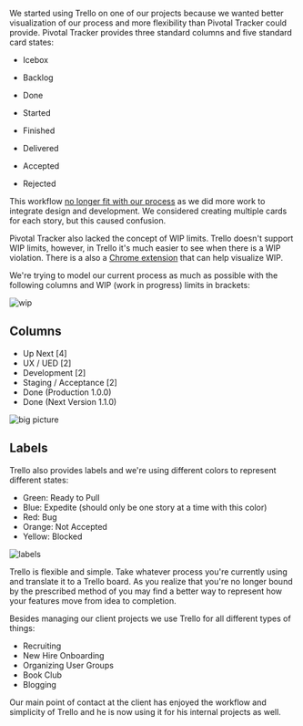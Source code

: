 We started using Trello on one of our projects because we wanted better
visualization of our process and more flexibility than Pivotal Tracker could
provide. Pivotal Tracker provides three standard columns and five standard card states:

* Icebox
* Backlog
* Done

* Started
* Finished
* Delivered
* Accepted
* Rejected

This workflow [no longer fit with our process](http://gaslight.co/blog/why-not-pivotal-tracker) as we did more work to
integrate design and development. We considered creating multiple cards for each story,
but this caused confusion.

Pivotal Tracker also lacked the concept of WIP limits. Trello doesn't support
WIP limits, however, in Trello it's much easier to see when there is a WIP violation. There is
a also a [Chrome extension](https://chrome.google.com/webstore/detail/kanban-wip-for-trello/oekefjibcnongmmmmkdiofgeppfkmdii?hl=en-US)
that can help visualize WIP.

We're trying to model our current process as much as possible with the
following columns and WIP (work in progress) limits in brackets: 

![wip](http://gaslight.github.io/posts/assets/images/how-we-trello_wip.png)

## Columns 

* Up Next [4] 
* UX / UED [2] 
* Development [2] 
* Staging / Acceptance [2] 
* Done (Production 1.0.0) 
* Done (Next Version 1.1.0) 

![big picture](http://gaslight.github.io/posts/assets/images/how-we-trello_big-picture.png)

## Labels 

Trello also provides labels and we're using different colors to represent different states:

* Green: Ready to Pull
* Blue: Expedite (should only be one story at a time with this color) 
* Red: Bug
* Orange: Not Accepted
* Yellow: Blocked

![labels](http://gaslight.github.io/posts/assets/images/how-we-trello_labels.png)

Trello is flexible and simple. Take whatever process you're currently using and
translate it to a Trello board. As you realize that you're no longer bound by
the prescribed method of <project management tool> you may find a better way to
represent how your features move from idea to completion.

Besides managing our client projects we use Trello for all different
types of things:

* Recruiting
* New Hire Onboarding
* Organizing User Groups
* Book Club
* Blogging

Our main point of contact at the client has enjoyed the workflow and simplicity
of Trello and he is now using it for his internal projects as well.
